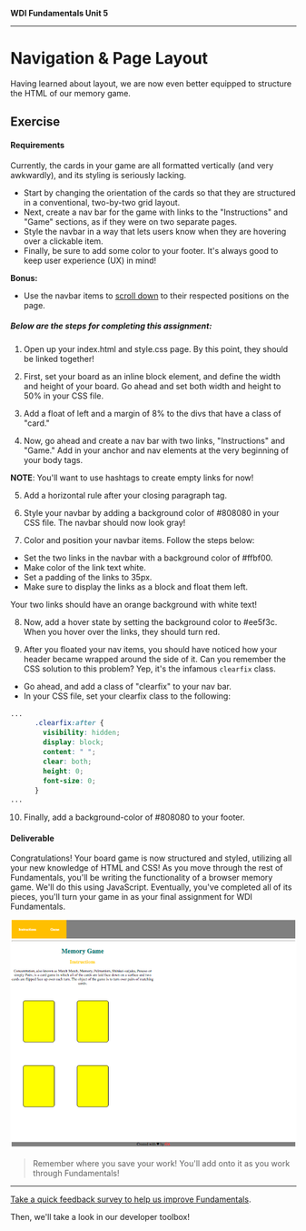 **WDI Fundamentals Unit 5**

---

# Navigation & Page Layout

Having learned about layout, we are now even better equipped to structure the HTML of our memory game.

## Exercise

#### Requirements

Currently, the cards in your game are all formatted vertically (and very awkwardly), and its styling is seriously lacking.
* Start by changing the orientation of the cards so that they are structured in a conventional, two-by-two grid layout.
* Next, create a nav bar for the game with links to the "Instructions" and "Game" sections, as if they were on two separate pages.
* Style the navbar in a way that lets users know when they are hovering over a clickable item.
* Finally, be sure to add some color to your footer. It's always good to keep user experience (UX) in mind!

**Bonus:**

* Use the navbar items to [scroll down](https://developer.mozilla.org/en-US/docs/Web/HTML/Element/a) to their respected positions on the page.

##### Below are the steps for completing this assignment:

1) Open up your index.html and style.css page. By this point, they should be linked together!

2) First, set your board as an inline block element, and define the width and height of your board. Go ahead and set both width and height to 50% in your CSS file.

3) Add a float of left and a margin of 8% to the divs that have a class of "card."

4) Now, go ahead and create a nav bar with two links, "Instructions" and "Game." Add in your anchor and nav elements at the very beginning of your body tags.

**NOTE**: You'll want to use hashtags to create empty links for now!

5) Add a horizontal rule after your closing paragraph tag.

6) Style your navbar by adding a background color of #808080 in your CSS file. The navbar should now look gray!

7) Color and position your navbar items. Follow the steps below:

* Set the two links in the navbar with a background color of #ffbf00.
* Make color of the link text white.
* Set a padding of the links to 35px.
* Make sure to display the links as a block and float them left.

Your two links should have an orange background with white text!

8) Now, add a hover state by setting the background color to #ee5f3c. When you hover over the links, they should turn red. 

9) After you floated your nav items, you should have noticed how your header became wrapped around the side of it. Can you remember the CSS solution to this problem? Yep, it's the infamous `clearfix` class.

* Go ahead, and add a class of "clearfix" to your nav bar.
* In your CSS file, set your clearfix class to the following:

```css
...
      .clearfix:after {
        visibility: hidden;
        display: block;
        content: " ";
        clear: both;
        height: 0;
        font-size: 0;
      }
...
```

10) Finally, add a background-color of #808080 to your footer.


#### Deliverable

Congratulations! Your board game is now structured and styled, utilizing all your new knowledge of HTML and CSS! As you move through the rest of Fundamentals, you'll be writing the functionality of a browser memory game. We'll do this using JavaScript. Eventually, you've completed all of its pieces, you'll turn your game in as your final assignment for WDI Fundamentals.

![](../assets/elkwebdesign/memorygame6.png)

> Remember where you save your work! You'll add onto it as you work through Fundamentals!

---

[Take a quick feedback survey to help us improve Fundamentals](feedback.md).

Then, we'll take a look in our developer toolbox!
